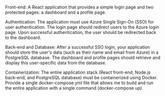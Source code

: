 Front-end: A React application that provides a simple login page and two protected pages: a dashboard and a profile page.

Authentication: The application must use Azure Single Sign-On (SSO) for user authentication. The login page should redirect users to the Azure login page. Upon successful authentication, the user should be redirected back to the dashboard.

Back-end and Database: After a successful SSO login, your application should store the user's data (such as their name and email from Azure) in a PostgreSQL database. The dashboard and profile pages should retrieve and display this user-specific data from the database.

Containerization: The entire application stack (React front-end, Node.js back-end, and PostgreSQL database) must be containerized using Docker. Provide a single docker-compose.yml file that allows me to build and run the entire application with a single command (docker-compose up).